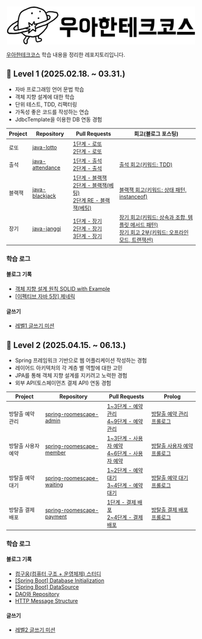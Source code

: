 <p align="center"><img src="우아한테크코스_black.png" height=100px></p>  

[우아한테크코스](https://woowacourse.github.io/) 학습 내용을 정리한 레포지토리입니다.

## 🐣 Level 1 (2025.02.18. ~ 03.31.)
- 자바 프로그래밍 언어 문법 학습
- 객체 지향 설계에 대한 학습
- 단위 테스트, TDD, 리팩터링
- 가독성 좋은 코드를 작성하는 연습
- JdbcTemplate을 이용한 DB 연동 경험

| Project | Repository                                                        | Pull Requests                                                                                                                                                                                                                  | 회고(블로그 포스팅)                                                                                                                                                                                                                                                                                                                                                                                                                                                                                                                                                                                                                                    |
| ------- | ----------------------------------------------------------------- | ------------------------------------------------------------------------------------------------------------------------------------------------------------------------------------------------------------------------------ | ---------------------------------------------------------------------------------------------------------------------------------------------------------------------------------------------------------------------------------------------------------------------------------------------------------------------------------------------------------------------------------------------------------------------------------------------------------------------------------------------------------------------------------------------------------------------------------------------------------------------------------------------- |
| 로또      | [java-lotto](https://github.com/woowacourse/java-lotto)           | [1단계 - 로또](https://github.com/woowacourse/java-lotto/pull/552)</br>[2단계 - 로또](https://github.com/woowacourse/java-lotto/pull/600)                                                                                              |                                                                                                                                                                                                                                                                                                                                                                                                                                                                                                                                                                                                                                                |
| 출석      | [java-attendance](https://github.com/woowacourse/java-attendance) | [1단계 - 출석](https://github.com/woowacourse/java-attendance/pull/74)</br>[2단계 - 출석](https://github.com/woowacourse/java-attendance/pull/84)                                                                                      | [출석 회고(키워드: TDD)](https://velog.io/@heiler/%EB%A0%88%EB%B2%A81-%EC%B6%9C%EC%84%9D-%EB%82%98%EB%8A%94-TDD%EA%B0%80-%EC%99%9C-%EC%96%B4%EB%A0%A4%EC%9A%B4%EA%B0%80)                                                                                                                                                                                                                                                                                                                                                                                                                                                                              |
| 블랙잭     | [java-blackjack](https://github.com/woowacourse/java-blackjack)   | [1단계 - 블랙잭](https://github.com/woowacourse/java-blackjack/pull/841)</br>[2단계 - 블랙잭(베팅)](https://github.com/woowacourse/java-blackjack/pull/910)</br>[2단계 RE - 블랙잭(베팅)](https://github.com/woowacourse/java-blackjack/pull/930) | [블랙잭 회고(키워드: 상태 패턴, instanceof)](https://velog.io/@heiler/%EB%A0%88%EB%B2%A81-%EB%B8%94%EB%9E%99%EC%9E%AD-%EC%83%81%ED%83%9C-%ED%8C%A8%ED%84%B4-%EB%8F%84%EC%9E%85-instanceof%EB%8A%94-%ED%9D%91%EB%A7%88%EB%B2%95%EC%9D%B4%EB%8B%A4)                                                                                                                                                                                                                                                                                                                                                                                                          |
| 장기      | [java-janggi](https://github.com/woowacourse/java-janggi)         | [1단계 - 장기](https://github.com/woowacourse/java-janggi/pull/10)</br>[2단계 - 장기](https://github.com/woowacourse/java-janggi/pull/108)</br>[3단계 - 장기](https://github.com/woowacourse/java-janggi/pull/174)                         | [장기 회고(키워드: 상속과 조합, 템플릿 메서드 패턴)](https://velog.io/@heiler/%EB%A0%88%EB%B2%A81-%EC%9E%A5%EA%B8%B0-%EC%99%9C-%EC%83%81%EC%86%8D%EB%B3%B4%EB%8B%A4-%EC%A1%B0%ED%95%A9%EC%9D%84-%EC%82%AC%EC%9A%A9%ED%95%B4%EC%95%BC-%ED%95%98%EB%82%98%EC%9A%94-feat.-%ED%85%9C%ED%94%8C%EB%A6%BF-%EB%A9%94%EC%84%9C%EB%93%9C-%ED%8C%A8%ED%84%B4)</br> [장기 회고 2부(키워드: 오프라인 모드, 트랜잭션)](https://velog.io/@heiler/%EB%A0%88%EB%B2%A81-%EC%9E%A5%EA%B8%B0-2%EB%B6%80-%EC%98%A4%ED%94%84%EB%9D%BC%EC%9D%B8-%EB%AA%A8%EB%93%9C-%EB%8F%84%EC%9E%85-%ED%8A%B8%EB%9E%9C%EC%9E%AD%EC%85%98%EC%9D%B4-%EA%B0%80%EC%A0%B8%EC%95%BC-%ED%95%98%EB%8A%94-%EC%84%B1%EC%A7%88-ACID) |
### 학습 로그
#### 블로그 기록
- [객체 지향 설계 원칙 SOLID with Example](https://velog.io/@heiler/%EA%B0%9D%EC%B2%B4-%EC%A7%80%ED%96%A5-%EC%84%A4%EA%B3%84-%EC%9B%90%EC%B9%99-SOLID-with-Example)
- [[이펙티브 자바 5장] 제네릭](https://velog.io/@heiler/5%EC%9E%A5.-%EC%A0%9C%EB%84%A4%EB%A6%AD)
#### 글쓰기
- [레벨1 글쓰기 미션](https://github.com/threepebbles/woowa-writing/blob/threepebbles/level1.md)

## 🐣 Level 2 (2025.04.15. ~ 06.13.)
- Spring 프레임워크 기반으로 웹 어플리케이션 작성하는 경험
- 레이어드 아키텍처의 각 계층 별 역할에 대한 고민
- JPA를 통해 객체 지향 설계를 지키려고 노력한 경험
- 외부 API(토스페이먼츠 결제 API) 연동 경험

| Project    | Repository                                                                                        | Pull Requests                                                                                                                                                             | Prolog                                                            |
| ---------- | ------------------------------------------------------------------------------------------------- | ------------------------------------------------------------------------------------------------------------------------------------------------------------------------- | ----------------------------------------------------------------- |
| 방탈출 예약 관리  | [spring-roomescape-admin](https://github.com/threepebbles/spring-roomescape-admin/tree/step2)     | [1~3단계 - 예약 관리](https://github.com/woowacourse/spring-roomescape-admin/pull/260)</br>[4~9단계 - 예약 관리](https://github.com/woowacourse/spring-roomescape-admin/pull/321)     | [방탈출 예약 관리 프롤로그](https://prolog.techcourse.co.kr/studylogs/4217)  |
| 방탈출 사용자 예약 | [spring-roomescape-member](https://github.com/threepebbles/spring-roomescape-member/tree/step2)   | [1~3단계 - 사용자 예약](https://github.com/woowacourse/spring-roomescape-member/pull/195)</br>[4~6단계 - 사용자 예약](https://github.com/woowacourse/spring-roomescape-member/pull/269) | [방탈출 사용자 예약 프롤로그](https://prolog.techcourse.co.kr/studylogs/4270) |
| 방탈출 예약 대기  | [spring-roomescape-waiting](https://github.com/threepebbles/spring-roomescape-waiting/tree/step2) | [1~2단계 - 예약 대기](https://github.com/woowacourse/spring-roomescape-waiting/pull/177)<br>[3~4단계 - 예약 대기](https://github.com/woowacourse/spring-roomescape-waiting/pull/285)  | [방탈출 예약 대기 프롤로그](https://prolog.techcourse.co.kr/studylogs/4335)  |
| 방탈출 결제 배포  | [spring-roomescape-payment](https://github.com/threepebbles/spring-roomescape-payment/tree/step3) | [1단계 - 결제 배포](https://github.com/woowacourse/spring-roomescape-payment/pull/186)<br>[2~4단계 - 결제 배포](https://github.com/woowacourse/spring-roomescape-payment/pull/283)    | [방탈출 결제 배포 프롤로그](https://prolog.techcourse.co.kr/studylogs/4409)  |
### 학습 로그
#### 블로그 기록
- [컴구웅(컴퓨터 구조 + 운영체제) 스터디](https://velog.io/@heiler/series/%EC%BB%B4%EA%B5%AC%EC%9B%85-%EC%8A%A4%ED%84%B0%EB%94%94)
- [[Spring Boot] Database Initialization](https://velog.io/@heiler/Database-Initialization)
- [[Spring Boot] DataSource](https://velog.io/@heiler/%EC%8A%A4%ED%94%84%EB%A7%81-%EB%B6%80%ED%8A%B8-DataSource)
- [DAO와 Repository](https://velog.io/@heiler/DAO%EC%99%80-Repository)
- [HTTP Message Structure](https://velog.io/@heiler/HTTP-Message-Structure)
#### 글쓰기
- [레벨2 글쓰기 미션](https://github.com/threepebbles/woowa-writing/blob/threepebbles/level2.md)
